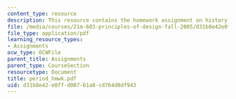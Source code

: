 ```yaml
---
content_type: resource
description: This resource contains the homework assignment on history of design.
file: /media/courses/21m-603-principles-of-design-fall-2005/d31b8e42e0ffd087b1a8cd764d8df943_period_hmwk.pdf
file_type: application/pdf
learning_resource_types:
- Assignments
ocw_type: OCWFile
parent_title: Assignments
parent_type: CourseSection
resourcetype: Document
title: period_hmwk.pdf
uid: d31b8e42-e0ff-d087-b1a8-cd764d8df943
---
```

